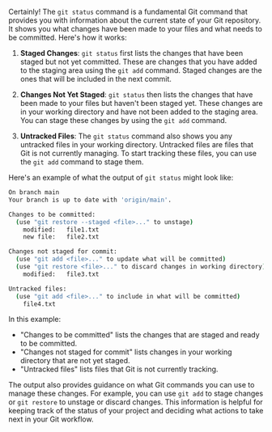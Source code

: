Certainly! The `git status` command is a fundamental Git command that provides you with information about the current state of your Git repository. It shows you what changes have been made to your files and what needs to be committed. Here's how it works:

1. **Staged Changes**: `git status` first lists the changes that have been staged but not yet committed. These are changes that you have added to the staging area using the `git add` command. Staged changes are the ones that will be included in the next commit.

2. **Changes Not Yet Staged**: `git status` then lists the changes that have been made to your files but haven't been staged yet. These changes are in your working directory and have not been added to the staging area. You can stage these changes by using the `git add` command.

3. **Untracked Files**: The `git status` command also shows you any untracked files in your working directory. Untracked files are files that Git is not currently managing. To start tracking these files, you can use the `git add` command to stage them.

Here's an example of what the output of `git status` might look like:

```bash
On branch main
Your branch is up to date with 'origin/main'.

Changes to be committed:
  (use "git restore --staged <file>..." to unstage)
    modified:   file1.txt
    new file:   file2.txt

Changes not staged for commit:
  (use "git add <file>..." to update what will be committed)
  (use "git restore <file>..." to discard changes in working directory)
    modified:   file3.txt

Untracked files:
  (use "git add <file>..." to include in what will be committed)
    file4.txt
```

In this example:

- "Changes to be committed" lists the changes that are staged and ready to be committed.
- "Changes not staged for commit" lists changes in your working directory that are not yet staged.
- "Untracked files" lists files that Git is not currently tracking.

The output also provides guidance on what Git commands you can use to manage these changes. For example, you can use `git add` to stage changes or `git restore` to unstage or discard changes. This information is helpful for keeping track of the status of your project and deciding what actions to take next in your Git workflow.